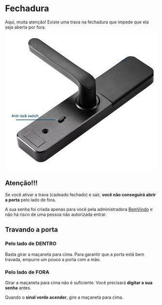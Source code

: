 # Fechadura

Aqui, muita atenção! Existe uma trava na fechadura que impede que ela seja aberta por fora.

![Fechadura](../../../img/fechadura-lock.png)

## Atenção!!!

Se você ativar a trava (cadeado fechado) e sair, **você não conseguirá abrir a porta** pelo lado de fora.

A sua senha foi criada apenas para você pela administradora [BemVindo](https://www.sejabemvindo.com) e não há risco de uma pessoa não autorizada entrar.

## Travando a porta

### Pelo lado de DENTRO

Basta girar a maçaneta para cima. Para garantir que a porta está bem travada, empurre um pouco a porta com a mão.

### Pelo lado de FORA

Girar a maçaneta para cima não é suficiente. Você precisará **digitar a sua senha** antes.

Quando o **sinal verde acender**, gire a maçaneta para cima.